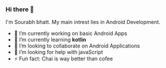 ### Hi there 👋




I'm Sourabh bhatt. My main intrest lies in Android Development.

- 🔭 I’m currently working on basic Android Apps
- 🌱 I’m currently learning **kotlin**
- 👯 I’m looking to collaborate on Android Applications
- 🤔 I’m looking for help with javaScript
- ⚡ Fun fact: Chai is way better than cofee


